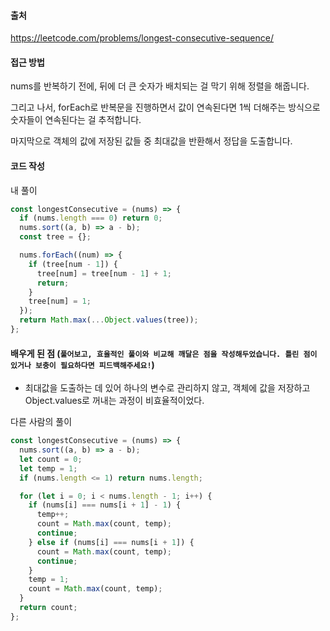 #### 출처

https://leetcode.com/problems/longest-consecutive-sequence/

#### 접근 방법

nums를 반복하기 전에, 뒤에 더 큰 숫자가 배치되는 걸 막기 위해 정렬을 해줍니다.

그리고 나서, forEach로 반복문을 진행하면서 값이 연속된다면 1씩 더해주는 방식으로 숫자들이 연속된다는 걸 추적합니다.

마지막으로 객체의 값에 저장된 값들 중 최대값을 반환해서 정답을 도출합니다.

#### 코드 작성

내 풀이

```js
const longestConsecutive = (nums) => {
  if (nums.length === 0) return 0;
  nums.sort((a, b) => a - b);
  const tree = {};

  nums.forEach((num) => {
    if (tree[num - 1]) {
      tree[num] = tree[num - 1] + 1;
      return;
    }
    tree[num] = 1;
  });
  return Math.max(...Object.values(tree));
};
```

#### 배우게 된 점 (`풀어보고, 효율적인 풀이와 비교해 깨달은 점을 작성해두었습니다. 틀린 점이 있거나 보충이 필요하다면 피드백해주세요!`)

- 최대값을 도출하는 데 있어 하나의 변수로 관리하지 않고, 객체에 값을 저장하고 Object.values로 꺼내는 과정이 비효율적이었다.

다른 사람의 풀이

```js
const longestConsecutive = (nums) => {
  nums.sort((a, b) => a - b);
  let count = 0;
  let temp = 1;
  if (nums.length <= 1) return nums.length;

  for (let i = 0; i < nums.length - 1; i++) {
    if (nums[i] === nums[i + 1] - 1) {
      temp++;
      count = Math.max(count, temp);
      continue;
    } else if (nums[i] === nums[i + 1]) {
      count = Math.max(count, temp);
      continue;
    }
    temp = 1;
    count = Math.max(count, temp);
  }
  return count;
};
```
